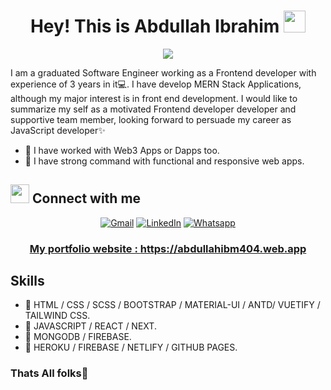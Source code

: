 <h1 align="center">Hey! This is Abdullah Ibrahim <img src="https://media.giphy.com/media/hvRJCLFzcasrR4ia7z/giphy.gif" width="35"></h1>
<p align="center">
<a href="/"><img src="https://readme-typing-svg.herokuapp.com?color=%2336BCF7&duration=3500&center=true&width=500&height=50&vCenter=true&lines=Graduated+Software+Engineer+%F0%9F%8E%93;Frontend+Developer+%F0%9F%91%A8%E2%80%8D%F0%9F%92%BB;Currently+working+on+Web3+Apps+%F0%9F%91%A8%E2%80%8D%F0%9F%92%BB">
</a>

</p>

I am a graduated Software Engineer working as a Frontend developer with experience of 3 years in it💻.
I have develop MERN Stack Applications, although my major interest is in front end development. I would like to summarize my self as a motivated Frontend developer developer and supportive team member, looking forward to persuade my career as JavaScript developer✨

- 🔭 I have worked with Web3 Apps or Dapps too.
- 🌱 I have strong command with functional and responsive web apps.

## <img src="https://media.giphy.com/media/iY8CRBdQXODJSCERIr/giphy.gif" width="30px" marginBottom="-6px"> Connect with me

<p align="center">
  <a href="mailto:a.ebrahym360@gmail.com"><img src="https://img.shields.io/badge/gmail-%23EA4335.svg?style=plastic&logo=gmail&logoColor=white" alt="Gmail"/></a>
  <a href="https://www.linkedin.com/in/abdullah-ibrahim-9b0aa418b/"><img src="https://img.shields.io/badge/linkedin-%230A66C2.svg?style=plastic&logo=linkedin&logoColor=white" alt="LinkedIn"/></a>
  <a href="https://wa.me/03342150724"><img src="https://img.shields.io/badge/whatsapp-%2325D366.svg?style=plastic&logo=whatsapp&logoColor=white" alt="Whatsapp"/></a>
  
</p>
<div align="center">
 
  <a href="https://abdullahibm404.web.app/"><h3 >My portfolio website : https://abdullahibm404.web.app</h3></a>
  
</div>

## Skills

- 📌 HTML / CSS / SCSS / BOOTSTRAP / MATERIAL-UI / ANTD/ VUETIFY / TAILWIND CSS.
- 📌 JAVASCRIPT / REACT / NEXT.
- 📌 MONGODB / FIREBASE.
- 📌 HEROKU / FIREBASE / NETLIFY / GITHUB PAGES.


### Thats All folks🙌
